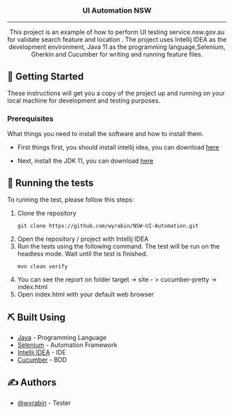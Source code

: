 <h3 align="center">UI Automation NSW</h3>

---

<p align="center"> This project is an example of how to perform UI testing service.nsw.gov.au for validate search feature and location . The project uses Intellij IDEA as the development environment, Java 11 as the programming language,Selenium, Gherkin and Cucumber for writing and running feature files.
    <br> 
</p>


## 🏁 Getting Started <a name = "getting_started"></a>

These instructions will get you a copy of the project up and running on your local machine for development and testing purposes.

### Prerequisites

What things you need to install the software and how to install them.
- First things first, you should install intellij idea, you can download [here](https://www.jetbrains.com/idea/download/#section=windows)

- Next, install the JDK 11, you can download [here](https://bell-sw.com/pages/downloads/)


## 🔧 Running the tests <a name = "tests"></a>

To running the test, please follow this steps:
1. Clone the repository
    ```
   git clone https://github.com/wyrabin/NSW-UI-Automation.git
    ```
2. Open the repository / project with Intellij IDEA    
3. Run the tests using the following command. The test will be run on the headless mode. Wait until the test is finished.
    ```
    mvn clean verify
    ```
4. You can see the report on folder target -> site - > cucumber-pretty -> index.html
5. Open index.html with your default web browser


## ⛏️ Built Using <a name = "built_using"></a>

- [Java](https://www.java.com/en/) - Programming Language
- [Selenium](https://rest-assured.io/) - Automation Framework
- [Intellij IDEA](https://www.jetbrains.com/idea/) - IDE
- [Cucumber](https://cucumber.io/) - BDD

## ✍️ Authors <a name = "authors"></a>

- [@wyrabin](https://github.com/wyrabin) - Tester
